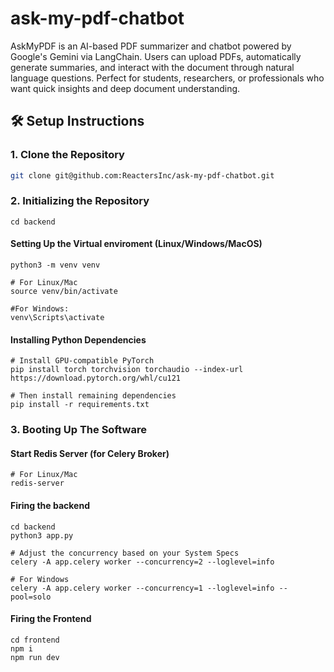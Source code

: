 # ask-my-pdf-chatbot
AskMyPDF is an AI-based PDF summarizer and chatbot powered by Google's Gemini via LangChain. Users can upload PDFs, automatically generate summaries, and interact with the document through natural language questions. Perfect for students, researchers, or professionals who want quick insights and deep document understanding.


## 🛠️ Setup Instructions

### 1. Clone the Repository

```bash
git clone git@github.com:ReactersInc/ask-my-pdf-chatbot.git
```
### 2. Initializing the Repository
```
cd backend
```

#### Setting Up the Virtual enviroment (Linux/Windows/MacOS)
```
python3 -m venv venv
```
```
# For Linux/Mac
source venv/bin/activate  
```
```
#For Windows:
venv\Scripts\activate
```

#### Installing Python Dependencies

```
# Install GPU-compatible PyTorch
pip install torch torchvision torchaudio --index-url https://download.pytorch.org/whl/cu121

# Then install remaining dependencies
pip install -r requirements.txt

```

### 3. Booting Up The Software

#### Start Redis Server (for Celery Broker)
```
# For Linux/Mac
redis-server
```
#### Firing the backend
```
cd backend
python3 app.py

# Adjust the concurrency based on your System Specs
celery -A app.celery worker --concurrency=2 --loglevel=info

# For Windows
celery -A app.celery worker --concurrency=1 --loglevel=info --pool=solo

```

#### Firing the Frontend
```
cd frontend
npm i
npm run dev
```
